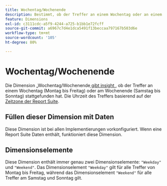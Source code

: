 ```yaml
---
title: Wochentag/Wochenende
description: Bestimmt, ob der Treffer an einem Wochentag oder an einem Wochenende stattgefunden hat.
feature: Dimensions
exl-id: c3111cdc-a5f9-4244-a725-b1bb1e72fcff
source-git-commit: a6967c7d4e1dca5491f13beccaa797167b503d6e
workflow-type: tm+mt
source-wordcount: '105'
ht-degree: 80%

---
```


# Wochentag/Wochenende

Die Dimension „Wochentag/Wochenende[&#x200B; gibt insight &#x200B;](overview.md), ob der Treffer an einem Wochentag (Montag bis Freitag) oder am Wochenende (Samstag bis Sonntag) stattgefunden hat. Die Uhrzeit des Treffers basierend auf der [Zeitzone der Report Suite](/help/admin/tools/manage-rs/edit-settings/general/general-acct-settings-admin.md).

## Füllen dieser Dimension mit Daten

Diese Dimension ist bei allen Implementierungen vorkonfiguriert. Wenn eine Report Suite Daten enthält, funktioniert diese Dimension.

## Dimensionselemente

Diese Dimension enthält immer genau zwei Dimensionselemente: `"Weekday"` und `"Weekend"`. Das Dimensionselement `"Weekday"` gilt für alle Treffer von Montag bis Freitag, während das Dimensionselement `"Weekend"` für alle Treffer am Samstag und Sonntag gilt.
